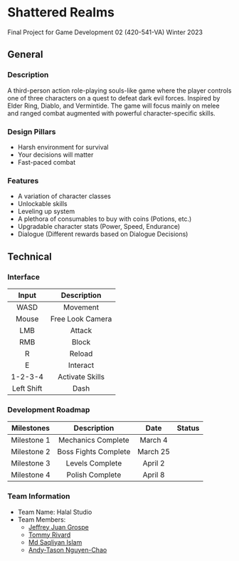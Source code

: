 # Shattered Realms

Final Project for Game Development 02 (420-541-VA) Winter 2023

## General

### Description

A third-person action role-playing souls-like game where the player controls one of three characters on a quest to defeat dark evil forces. Inspired by Elder Ring, Diablo, and Vermintide. The game will focus mainly on melee and ranged combat augmented with powerful character-specific skills.

### Design Pillars

- Harsh environment for survival
- Your decisions will matter
- Fast-paced combat

### Features

- A variation of character classes
- Unlockable skills
- Leveling up system
- A plethora of consumables to buy with coins (Potions, etc.)
- Upgradable character stats (Power, Speed, Endurance)
- Dialogue (Different rewards based on Dialogue Decisions)

## Technical

### Interface

| Input | Description |
| :---: | :---------: |
| WASD | Movement |
| Mouse | Free Look Camera |
| LMB | Attack |
| RMB | Block |
| R | Reload |
| E | Interact |
| 1-2-3-4 | Activate Skills |
| Left Shift | Dash |

### Development Roadmap

| Milestones | Description | Date | Status |
| :---------: | :----------: | :---: | :---: |
| Milestone 1 | Mechanics Complete | March 4 | |
| Milestone 2 | Boss Fights Complete | March 25 | |
| Milestone 3 | Levels Complete | April 2 | |
| Milestone 4 | Polish Complete | April 8 | |

### Team Information

- Team Name: Halal Studio
- Team Members:
  - [Jeffrey Juan Grospe](https://github.com/jgrospe92)
  - [Tommy Rivard](https://github.com/triv117)
  - [Md Saqliyan Islam](https://github.com/SaqSaq815)
  - [Andy-Tason Nguyen-Chao](https://github.com/DHay10)
